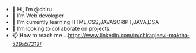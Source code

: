 - 👋 Hi, I’m @chiru
- 👀 I’m Web devoloper
- 🌱 I’m currently learning HTML,CSS,JAVASCRIPT,JAVA,DSA
- 💞️ I’m looking to collaborate on projects.
- 📫 How to reach me ...https://www.linkedin.com/in/chiranjeevi-maktha-529a57212/

<!---
chiru4c3/chiru4c3 is a ✨ special ✨ repository because its `README.md` (this file) appears on your GitHub profile.
You can click the Preview link to take a look at your changes.
--->
